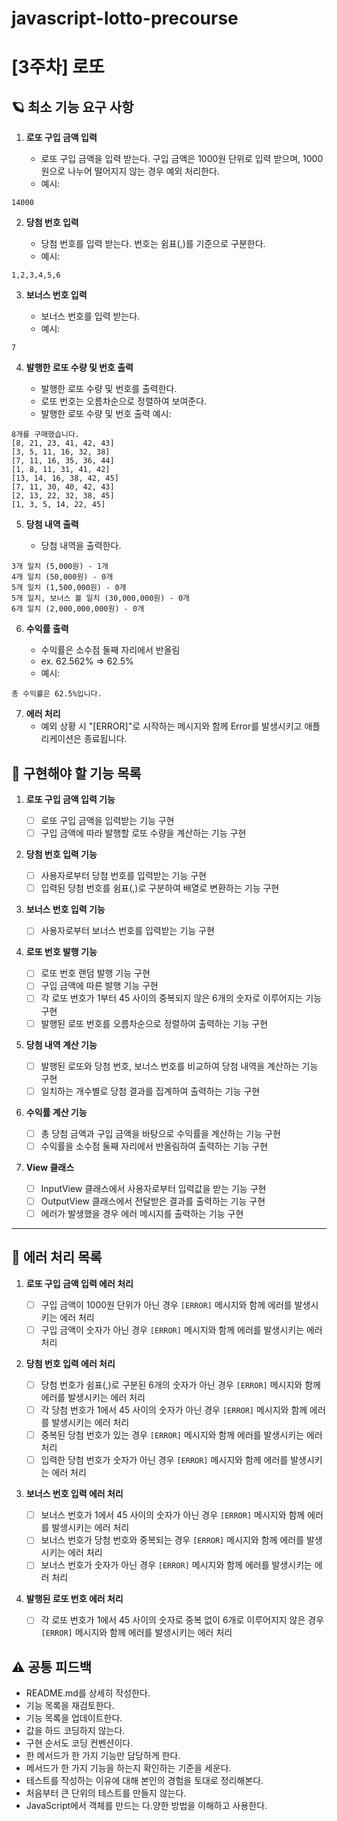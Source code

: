# javascript-lotto-precourse

# [3주차] 로또

## 🪐 최소 기능 요구 사항

1. **로또 구입 금액 입력**

   - 로또 구입 금액을 입력 받는다. 구입 금액은 1000원 단위로 입력 받으며, 1000원으로 나누어 떨어지지 않는 경우 예외 처리한다.
   - 예시:

```
14000
```

2. **당첨 번호 입력**

   - 당첨 번호를 입력 받는다. 번호는 쉼표(,)를 기준으로 구분한다.
   - 예시:

```
1,2,3,4,5,6
```

3. **보너스 번호 입력**

   - 보너스 번호를 입력 받는다.
   - 예시:

```
7
```

4. **발행한 로또 수량 및 번호 출력**

   - 발행한 로또 수량 및 번호를 출력한다.
   - 로또 번호는 오름차순으로 정렬하여 보여준다.
   - 발행한 로또 수량 및 번호 출력 예시:

```
8개를 구매했습니다.
[8, 21, 23, 41, 42, 43]
[3, 5, 11, 16, 32, 38]
[7, 11, 16, 35, 36, 44]
[1, 8, 11, 31, 41, 42]
[13, 14, 16, 38, 42, 45]
[7, 11, 30, 40, 42, 43]
[2, 13, 22, 32, 38, 45]
[1, 3, 5, 14, 22, 45]
```

5. **당첨 내역 출력**

   - 당첨 내역을 출력한다.

```
3개 일치 (5,000원) - 1개
4개 일치 (50,000원) - 0개
5개 일치 (1,500,000원) - 0개
5개 일치, 보너스 볼 일치 (30,000,000원) - 0개
6개 일치 (2,000,000,000원) - 0개
```

6. **수익률 출력**

   - 수익률은 소수점 둘째 자리에서 반올림
   - ex. 62.562% => 62.5%
   - 예시:

```
총 수익률은 62.5%입니다.
```

7. **에러 처리**
   - 예외 상황 시 "[ERROR]"로 시작하는 메시지와 함께 Error를 발생시키고 애플리케이션은 종료됩니다.

## 📜 구현해야 할 기능 목록

1. **로또 구입 금액 입력 기능**

   - [ ] 로또 구입 금액을 입력받는 기능 구현
   - [ ] 구입 금액에 따라 발행할 로또 수량을 계산하는 기능 구현

2. **당첨 번호 입력 기능**

   - [ ] 사용자로부터 당첨 번호를 입력받는 기능 구현
   - [ ] 입력된 당첨 번호를 쉼표(,)로 구분하여 배열로 변환하는 기능 구현

3. **보너스 번호 입력 기능**

   - [ ] 사용자로부터 보너스 번호를 입력받는 기능 구현

4. **로또 번호 발행 기능**

   - [ ] 로또 번호 랜덤 발행 기능 구현
   - [ ] 구입 금액에 따른 발행 기능 구현
   - [ ] 각 로또 번호가 1부터 45 사이의 중복되지 않은 6개의 숫자로 이루어지는 기능 구현
   - [ ] 발행된 로또 번호를 오름차순으로 정렬하여 출력하는 기능 구현

5. **당첨 내역 계산 기능**

   - [ ] 발행된 로또와 당첨 번호, 보너스 번호를 비교하여 당첨 내역을 계산하는 기능 구현
   - [ ] 일치하는 개수별로 당첨 결과를 집계하여 출력하는 기능 구현

6. **수익률 계산 기능**

   - [ ] 총 당첨 금액과 구입 금액을 바탕으로 수익률을 계산하는 기능 구현
   - [ ] 수익률을 소수점 둘째 자리에서 반올림하여 출력하는 기능 구현

7. **View 클래스**

   - [ ] InputView 클래스에서 사용자로부터 입력값을 받는 기능 구현
   - [ ] OutputView 클래스에서 전달받은 결과를 출력하는 기능 구현
   - [ ] 에러가 발생했을 경우 에러 메시지를 출력하는 기능 구현

---

## 📜 에러 처리 목록

1. **로또 구입 금액 입력 에러 처리**

   - [ ] 구입 금액이 1000원 단위가 아닌 경우 `[ERROR]` 메시지와 함께 에러를 발생시키는 에러 처리
   - [ ] 구입 금액이 숫자가 아닌 경우 `[ERROR]` 메시지와 함께 에러를 발생시키는 에러 처리

2. **당첨 번호 입력 에러 처리**

   - [ ] 당첨 번호가 쉼표(,)로 구분된 6개의 숫자가 아닌 경우 `[ERROR]` 메시지와 함께 에러를 발생시키는 에러 처리
   - [ ] 각 당첨 번호가 1에서 45 사이의 숫자가 아닌 경우 `[ERROR]` 메시지와 함께 에러를 발생시키는 에러 처리
   - [ ] 중복된 당첨 번호가 있는 경우 `[ERROR]` 메시지와 함께 에러를 발생시키는 에러 처리
   - [ ] 입력한 당첨 번호가 숫자가 아닌 경우 `[ERROR]` 메시지와 함께 에러를 발생시키는 에러 처리

3. **보너스 번호 입력 에러 처리**

   - [ ] 보너스 번호가 1에서 45 사이의 숫자가 아닌 경우 `[ERROR]` 메시지와 함께 에러를 발생시키는 에러 처리
   - [ ] 보너스 번호가 당첨 번호와 중복되는 경우 `[ERROR]` 메시지와 함께 에러를 발생시키는 에러 처리
   - [ ] 보너스 번호가 숫자가 아닌 경우 `[ERROR]` 메시지와 함께 에러를 발생시키는 에러 처리

4. **발행된 로또 번호 에러 처리**

   - [ ] 각 로또 번호가 1에서 45 사이의 숫자로 중복 없이 6개로 이루어지지 않은 경우 `[ERROR]` 메시지와 함께 에러를 발생시키는 에러 처리

## ⚠️ 공통 피드백

- README.md를 상세히 작성한다.
- 기능 목록을 재검토한다.
- 기능 목록을 업데이트한다.
- 값을 하드 코딩하지 않는다.
- 구현 순서도 코딩 컨벤션이다.
- 한 메서드가 한 가지 기능만 담당하게 한다.
- 메서드가 한 가지 기능을 하는지 확인하는 기준을 세운다.
- 테스트를 작성하는 이유에 대해 본인의 경험을 토대로 정리해본다.
- 처음부터 큰 단위의 테스트를 만들지 않는다.
- JavaScript에서 객체를 만드는 다.양한 방법을 이해하고 사용한다.
